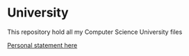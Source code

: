 # University 
 This repository hold all my Computer Science University files

[Personal statement here](./personal_statment.md)